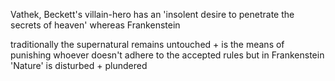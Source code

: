Vathek, Beckett's villain-hero has an 'insolent desire to penetrate the secrets of heaven' whereas Frankenstein

traditionally the supernatural remains untouched + is the means of punishing whoever doesn't adhere to the accepted rules but in Frankenstein 'Nature' is disturbed + plundered
